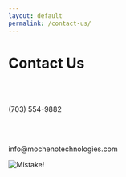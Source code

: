 ```yaml
---
layout: default
permalink: /contact-us/
---
```


# Contact Us
<br>

<div class="row">
	<div class="col-md-3">
		<p><a href="#"><i class="fa fa-phone"></i></a><br>(703) 554-9882</p>
		<br>
		<p><a href="#"><i class="fa fa-envelope"></i></a><br>info@mochenotechnologies.com</p>
	</div>
	<div class="col-md-9">
		<img src="{{ site.baseurl }}/img/fullsize/mocheno-map.jpg" alt="Mistake!" class="rounded-circle">
	</div>
</div>